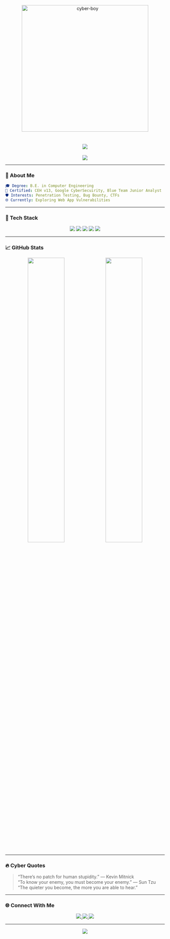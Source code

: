 
<!-- 🔥 Hacker Boy GIF -->
<p align="center">
  <img src="https://media.giphy.com/media/RbDKaczqWovIugyJmW/giphy.gif" width="400" alt="cyber-boy" />
</p>

<!-- 🧠 Typing Text Banner -->
<h1 align="center">
  <img src="https://readme-typing-svg.demolab.com?font=Fira+Code&size=26&duration=3000&pause=1200&color=00FFFF&center=true&vCenter=true&width=700&lines=Hey+there+%F0%9F%91%8B+I'm+Pranit+Thorat;Cybersecurity+Explorer+%F0%9F%94%95;Bug+Bounty+Hunter+%F0%9F%94%A5;Hacking+Legally+%F0%9F%A7%91%E2%80%8D%F0%9F%94%A8;Always+Learning+%F0%9F%93%9A" />
</h1>

<!-- ⚡ Header Banner -->
<p align="center">
  <img src="https://capsule-render.vercel.app/api?type=waving&color=00f0ff&height=120&section=header&text=Welcome%20to%20My%20Cyber%20World&fontAlign=50&fontAlignY=40&fontSize=30&fontColor=ffffff" />
</p>

---

### 🧠 About Me

```yaml
🎓 Degree: B.E. in Computer Engineering
📜 Certified: CEH v13, Google CyberSecuirity, Blue Team Junior Analyst
🛡️ Interests: Penetration Testing, Bug Bounty, CTFs
🌐 Currently: Exploring Web App Vulnerabilities
```

---

### 🧰 Tech Stack

<p align="center">
  <img src="https://img.shields.io/badge/Python-3776AB?style=for-the-badge&logo=python&logoColor=white" />
  <img src="https://img.shields.io/badge/Linux-FCC624?style=for-the-badge&logo=linux&logoColor=black" />
  <img src="https://img.shields.io/badge/Burp%20Suite-FF6600?style=for-the-badge&logo=burpsuite&logoColor=white" />
  <img src="https://img.shields.io/badge/Wireshark-1679A7?style=for-the-badge&logo=wireshark&logoColor=white" />
  <img src="https://img.shields.io/badge/Snort-FF3366?style=for-the-badge&logo=snort&logoColor=white" />
</p>

---

### 📈 GitHub Stats

<p align="center">
  <img src="https://github-readme-stats.vercel.app/api?username=pranitthorat&show_icons=true&theme=radical&hide_border=true" width="48%" />
  <img src="https://github-readme-streak-stats.herokuapp.com/?user=pranitthorat&theme=radical&hide_border=true" width="48%" />
</p>

---

### 🔥 Cyber Quotes

> “There’s no patch for human stupidity.” — Kevin Mitnick  
> “To know your enemy, you must become your enemy.” — Sun Tzu  
> “The quieter you become, the more you are able to hear.”  

---

### 🌐 Connect With Me

<p align="center">
  <a href="https://linkedin.com/in/pranit-thorat-584a46231">
    <img src="https://img.shields.io/badge/LinkedIn-0A66C2?style=for-the-badge&logo=linkedin&logoColor=white" />
  </a>
  <a href="mailto:pranitthorat2364@gmail.com">
    <img src="https://img.shields.io/badge/Gmail-D14836?style=for-the-badge&logo=gmail&logoColor=white" />
  </a>
  <a href="https://tryhackme.com/p/Mr.Root2364">
    <img src="https://img.shields.io/badge/TryHackMe-2C2C2C?style=for-the-badge&logo=tryhackme&logoColor=red" />
  </a>
</p>



---

<!-- 🚀 Footer with Fancy Glow -->
<p align="center">
  <img src="https://readme-typing-svg.demolab.com?font=Orbitron&size=24&pause=1000&color=00FFEF&center=true&vCenter=true&width=500&lines=Thanks+for+visiting+my+Cyber+World!;Stay+Curious.+Stay+Secure." />
</p>
